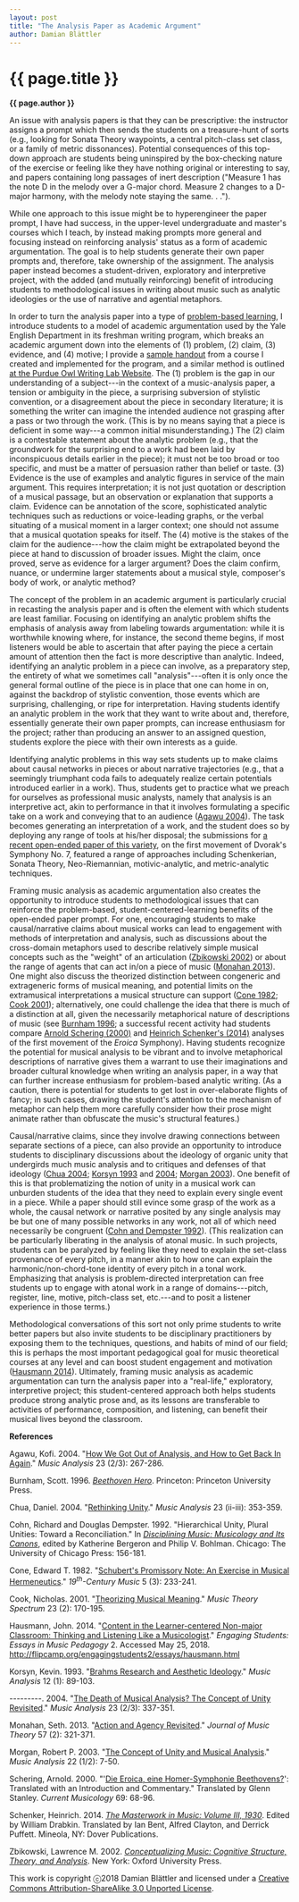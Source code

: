 ```yaml
---
layout: post
title: "The Analysis Paper as Academic Argument"
author: Damian Blättler
---
```


{{ page.title }}
================

**{{ page.author }}**


An issue with analysis papers is that they can be prescriptive: the instructor assigns a prompt which then sends the students on a treasure-hunt of sorts (e.g., looking for Sonata Theory waypoints, a central pitch-class set class, or a family of metric dissonances). Potential consequences of this top-down approach are students being uninspired by the box-checking nature of the exercise or feeling like they have nothing original or interesting to say, and papers containing long passages of inert description ("Measure 1 has the note D in the melody over a G-major chord. Measure 2 changes to a D-major harmony, with the melody note staying the same. . .").

While one approach to this issue might be to hyperengineer the paper prompt, I have had success, in the upper-level undergraduate and master's courses which I teach, by instead making prompts more general and focusing instead on reinforcing analysis' status as a form of academic argumentation. The goal is to help students generate their own paper prompts and, therefore, take ownership of the assignment. The analysis paper instead becomes a student-driven, exploratory and interpretive project, with the added (and mutually reinforcing) benefit of introducing students to methodological issues in writing about music such as analytic ideologies or the use of narrative and agential metaphors.

In order to turn the analysis paper into a type of [problem-based learning](https://en.wikipedia.org/wiki/Problem-based_learning), I introduce students to a model of academic argumentation used by the Yale English Department in its freshman writing program, which breaks an academic argument down into the elements of (1) problem, (2) claim, (3) evidence, and (4) motive; I provide a [sample handout](../files/blattler/blattler1.pdf) from a course I created and implemented for the program, and a similar method is outlined [at the Purdue Owl Writing Lab Website](https://owl.english.purdue.edu/owl/resource/588/03/). The (1) problem is the gap in our understanding of a subject---in the context of a music-analysis paper, a tension or ambiguity in the piece, a surprising subversion of stylistic convention, or a disagreement about the piece in secondary literature; it is something the writer can imagine the intended audience not grasping after a pass or two through the work. (This is by no means saying that a piece is deficient in some way---a common initial misunderstanding.) The (2) claim is a contestable statement about the analytic problem (e.g., that the groundwork for the surprising end to a work had been laid by inconspicuous details earlier in the piece); it must not be too broad or too specific, and must be a matter of persuasion rather than belief or taste. (3) Evidence is the use of examples and analytic figures in service of the main argument. This requires interpretation; it is not just quotation or description of a musical passage, but an observation or explanation that supports a claim. Evidence can be annotation of the score, sophisticated analytic techniques such as reductions or voice-leading graphs, or the verbal situating of a musical moment in a larger context; one should not assume that a musical quotation speaks for itself. The (4) motive is the stakes of the claim for the audience---how the claim might be extrapolated beyond the piece at hand to discussion of broader issues. Might the claim, once proved, serve as evidence for a larger argument? Does the claim confirm, nuance, or undermine larger statements about a musical style, composer's body of work, or analytic method?

The concept of the problem in an academic argument is particularly crucial in recasting the analysis paper and is often the element with which students are least familiar. Focusing on identifying an analytic problem shifts the emphasis of analysis away from labeling towards argumentation: while it is worthwhile knowing where, for instance, the second theme begins, if most listeners would be able to ascertain that after paying the piece a certain amount of attention then the fact is more descriptive than analytic. Indeed, identifying an analytic problem in a piece can involve, as a preparatory step, the entirety of what we sometimes call "analysis"---often it is only once the general formal outline of the piece is in place that one can home in on, against the backdrop of stylistic convention, those events which are surprising, challenging, or ripe for interpretation. Having students identify an analytic problem in the work that they want to write about and, therefore, essentially generate their own paper prompts, can increase enthusiasm for the project; rather than producing an answer to an assigned question, students explore the piece with their own interests as a guide.

Identifying analytic problems in this way sets students up to make claims about causal networks in pieces or about narrative trajectories (e.g., that a seemingly triumphant coda fails to adequately realize certain potentials introduced earlier in a work). Thus, students get to practice what we preach for ourselves as professional music analysts, namely that analysis is an interpretive act, akin to performance in that it involves formulating a specific take on a work and conveying that to an audience ([Agawu 2004](https://www.jstor.org/stable/3700446)). The task becomes generating an interpretation of a work, and the student does so by deploying any range of tools at his/her disposal; the submissions for [a recent open-ended paper of this variety](../files/blattler/blattler2.pdf), on the first movement of Dvorak's Symphony No. 7, featured a range of approaches including Schenkerian, Sonata Theory, Neo-Riemannian, motivic-analytic, and metric-analytic techniques.

Framing music analysis as academic argumentation also creates the opportunity to introduce students to methodological issues that can reinforce the problem-based, student-centered-learning benefits of the open-ended paper prompt. For one, encouraging students to make causal/narrative claims about musical works can lead to engagement with methods of interpretation and analysis, such as discussions about the cross-domain metaphors used to describe relatively simple musical concepts such as the "weight" of an articulation ([Zbikowski 2002](https://openlibrary.org/works/OL8003931W/Conceptualizing_Music)) or about the range of agents that can act in/on a piece of music ([Monahan 2013](https://doi.org/10.1215/00222909-2323497)). One might also discuss the theorized distinction between congeneric and extrageneric forms of musical meaning, and potential limits on the extramusical interpretations a musical structure can support ([Cone 1982](http://www.jstor.org/stable/746462); [Cook 2001](http://www.jstor.org/stable/10.1525/mts.2001.23.2.170)); alternatively, one could challenge the idea that there is much of a distinction at all, given the necessarily metaphorical nature of descriptions of music (see [Burnham 1996](https://openlibrary.org/works/OL8327941W/Beethoven_Hero); a successful recent activity had students compare [Arnold Schering (2000)](https://currentmusicology.columbia.edu/article/arnold-schering-die-eroica-eine-homer-symphonie-beethovens-translated-with-an-introduction-and-commentary/) and [Heinrich Schenker's (2014)](http://www.worldcat.org/title/masterwork-in-music-a-yearbook/oclc/906631179?referer=di&ht=edition) analyses of the first movement of the *Eroica* Symphony). Having students recognize the potential for musical analysis to be vibrant and to involve metaphorical descriptions of narrative gives them a warrant to use their imaginations and broader cultural knowledge when writing an analysis paper, in a way that can further increase enthusiasm for problem-based analytic writing. (As a caution, there is potential for students to get lost in over-elaborate flights of fancy; in such cases, drawing the student\'s attention to the mechanism of metaphor can help them more carefully consider how their prose might animate rather than obfuscate the music\'s structural features.)

Causal/narrative claims, since they involve drawing connections between separate sections of a piece, can also provide an opportunity to introduce students to disciplinary discussions about the ideology of organic unity that undergirds much music analysis and to critiques and defenses of that ideology ([Chua 2004](http://www.jstor.org/stable/3700451); [Korsyn 1993](http://www.jstor.org/stable/854077) and [2004](http://www.jstor.org/stable/3700450); [Morgan 2003](http://www.jstor.org/stable/3700417)). One benefit of this is that problematizing the notion of unity in a musical work can unburden students of the idea that they need to explain every single event in a piece. While a paper should still evince some grasp of the work as a whole, the causal network or narrative posited by any single analysis may be but one of many possible networks in any work, not all of which need necessarily be congruent ([Cohn and Dempster 1992](http://www.worldcat.org/title/disciplining-music-musicology-and-its-canons/oclc/24669713)). (This realization can be particularly liberating in the analysis of atonal music. In such projects, students can be paralyzed by feeling like they need to explain the set-class provenance of every pitch, in a manner akin to how one can explain the harmonic/non-chord-tone identity of every pitch in a tonal work. Emphasizing that analysis is problem-directed interpretation can free students up to engage with atonal work in a range of domains---pitch, register, line, motive, pitch-class set, etc.---and to posit a listener experience in those terms.)

Methodological conversations of this sort not only prime students to write better papers but also invite students to be disciplinary practitioners by exposing them to the techniques, questions, and habits of mind of our field; this is perhaps the most important pedagogical goal for music theoretical courses at any level and can boost student engagement and motivation ([Hausmann 2014](http://flipcamp.org/engagingstudents2/essays/hausmann.html)). Ultimately, framing music analysis as academic argumentation can turn the analysis paper into a "real-life," exploratory, interpretive project; this student-centered approach both helps students produce strong analytic prose and, as its lessons are transferable to activities of performance, composition, and listening, can benefit their musical lives beyond the classroom.

**References**

Agawu, Kofi. 2004. "[How We Got Out of Analysis, and How to Get Back In Again](https://www.jstor.org/stable/3700446)." *Music Analysis* 23 (2/3): 267-286.

Burnham, Scott. 1996. [*Beethoven Hero*](https://openlibrary.org/works/OL8327941W/Beethoven_Hero). Princeton: Princeton University Press.

Chua, Daniel. 2004. "[Rethinking Unity](http://www.jstor.org/stable/3700451)." *Music Analysis* 23 (ii-iii): 353-359.

Cohn, Richard and Douglas Dempster. 1992. "Hierarchical Unity, Plural Unities: Toward a Reconciliation." In [*Disciplining Music: Musicology and Its Canons*](http://www.worldcat.org/title/disciplining-music-musicology-and-its-canons/oclc/24669713), edited by Katherine Bergeron and Philip V. Bohlman. Chicago: The University of Chicago Press: 156-181.

Cone, Edward T. 1982. "[Schubert's Promissory Note: An Exercise in Musical Hermeneutics](http://www.jstor.org/stable/746462)." *19<sup>th</sup>-Century Music* 5 (3): 233-241.

Cook, Nicholas. 2001. "[Theorizing Musical Meaning](http://www.jstor.org/stable/10.1525/mts.2001.23.2.170)." *Music Theory Spectrum* 23 (2): 170-195.

Hausmann, John. 2014. "[Content in the Learner-centered Non-major Classroom: Thinking and Listening Like a Musicologist](http://flipcamp.org/engagingstudents2/essays/hausmann.html)." *Engaging Students: Essays in Music Pedagogy* 2. Accessed May 25, 2018. http://flipcamp.org/engagingstudents2/essays/hausmann.html

Korsyn, Kevin. 1993. "[Brahms Research and Aesthetic Ideology](http://www.jstor.org/stable/854077)." *Music Analysis* 12 (1): 89-103.

---------. 2004. "[The Death of Musical Analysis? The Concept of Unity Revisited](http://www.jstor.org/stable/3700450)." *Music Analysis* 23 (2/3): 337-351.

Monahan, Seth. 2013. "[Action and Agency Revisited](https://doi.org/10.1215/00222909-2323497)." *Journal of Music Theory* 57 (2): 321-371.

Morgan, Robert P. 2003. "[The Concept of Unity and Musical Analysis](http://www.jstor.org/stable/3700417)." *Music Analysis* 22 (1/2): 7-50.

Schering, Arnold. 2000. "'[Die Eroica, eine Homer-Symphonie Beethovens?](https://currentmusicology.columbia.edu/article/arnold-schering-die-eroica-eine-homer-symphonie-beethovens-translated-with-an-introduction-and-commentary/)': Translated with an Introduction and Commentary." Translated by Glenn Stanley. *Current Musicology* 69: 68-96.

Schenker, Heinrich. 2014. [*The Masterwork in Music: Volume III, 1930*](http://www.worldcat.org/title/masterwork-in-music-a-yearbook/oclc/906631179?referer=di&ht=edition). Edited by William Drabkin. Translated by Ian Bent, Alfred Clayton, and Derrick Puffett. Mineola, NY: Dover Publications.

Zbikowski, Lawrence M. 2002. [*Conceptualizing Music: Cognitive Structure, Theory, and Analysis*](https://openlibrary.org/works/OL8003931W/Conceptualizing_Music). New York: Oxford University Press.

This work is copyright ⓒ2018 Damian Blättler and licensed under a [Creative Commons Attribution-ShareAlike 3.0 Unported License](https://creativecommons.org/licenses/by-sa/3.0/).
